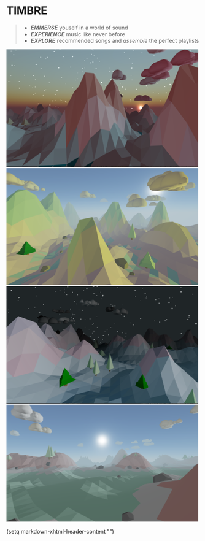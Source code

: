 # TIMBRE 
> - __*EMMERSE*__ youself in a world of sound
> - __*EXPERIENCE*__ music like never before
> - __*EXPLORE*__ recommended songs and *assemble* the perfect playlists
<p class="zoom" float="middle">
  <img src="images/Screen%20Shot%202021-01-14%20at%208.55.43%20PM.png" width="500" />
  <img src="images/Screen%20Shot%202021-01-14%20at%208.48.37%20PM.png" width="500" /> 
  <img src="images/Screen%20Shot%202021-01-14%20at%208.54.27%20PM.png" width="500" />
  <img src="images/Screen%20Shot%202021-01-14%20at%208.50.48%20PM.png " width="500" />
</p>

(setq markdown-xhtml-header-content
      "<style>
.zoom:hover {
  transform: scale(1.5);
}
</style>")


